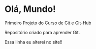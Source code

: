 # Olá, Mundo!
 Primeiro Projeto do Curso de Git e Git-Hub
 
 Repositório criado para aprender Git.
 
 Essa linha eu alterei no site!!
